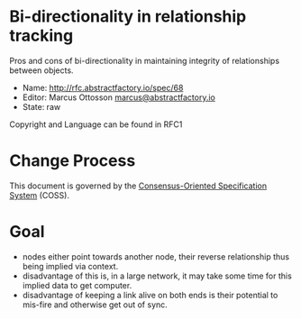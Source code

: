 # Bi-directionality in relationship tracking

Pros and cons of bi-directionality in maintaining integrity of relationships between objects.

* Name: http://rfc.abstractfactory.io/spec/68
* Editor: Marcus Ottosson <marcus@abstractfactory.io>
* State: raw

Copyright and Language can be found in RFC1

# Change Process

This document is governed by the [Consensus-Oriented Specification System](http://www.digistan.org/spec:1/COSS) (COSS).

# Goal

* nodes either point towards another node, their reverse relationship thus being implied via context. 
* disadvantage of this is, in a large network, it may take some time for this implied data to get computer.
* disadvantage of keeping a link alive on both ends is their potential to mis-fire and otherwise get out of sync.